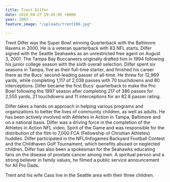 ```yaml
---
title: Trent Dilfer
date: 2018-09-27 19:45:05 +0000
year: 2003
feature_image: "/uploads/trent200.jpg"

---
```

Trent Dilfer was the Super Bowl winning Quarterback with the Baltimore Ravens in 2000. He is a veteran quarterback with 83 NFL starts. Dilfer signed with the Seattle Seahawks as an unrestricted free agent on August 3, 2001. The Tampa Bay Buccaneers originally drafted him in 1994 following his junior college season with the sixth overall selection. Dilfer spent six seasons in Tampa, five as their full-time starter, and finished his career there as the Bucs’ second-leading passer of all-time. He threw for 12,969 yards, while completing 1,117 of 2,038 passes with 70 touchdowns and 80 interceptions. Dilfer became the first Bucs’ quarterback to make the Pro Bowl following the 1997 season after completing 217 of 386 passes for 2,555 yards, 21 touchdowns and 11 interceptions for an 82.8 passer rating.

Dilfer takes a hands on approach in helping various programs and organizations to better the lives of community children, as well as adults. He has been actively involved with Athletes in Action in Tampa, Baltimore and on a national basis. Dilfer was a driving force in the completion of the Athletes in Action NFL video, Spirit of the Game and was responsible for the distribution of the film to 7,000 FCA (Fellowship of Christian Athletes) huddles. Dilfer participated in the NFL/Infogames Backyard Football Contest and the Childhaven Golf Tournament, which benefits abused or neglected children. Dilfer has also been a spokesman for the Seahawks educating fans on the disease of prostate cancer among men. A spiritual person and a strong believer in family values, he filmed a public service announcement for All Pro Dads.

Trent and his wife Cass live in the Seattle area with their three children.